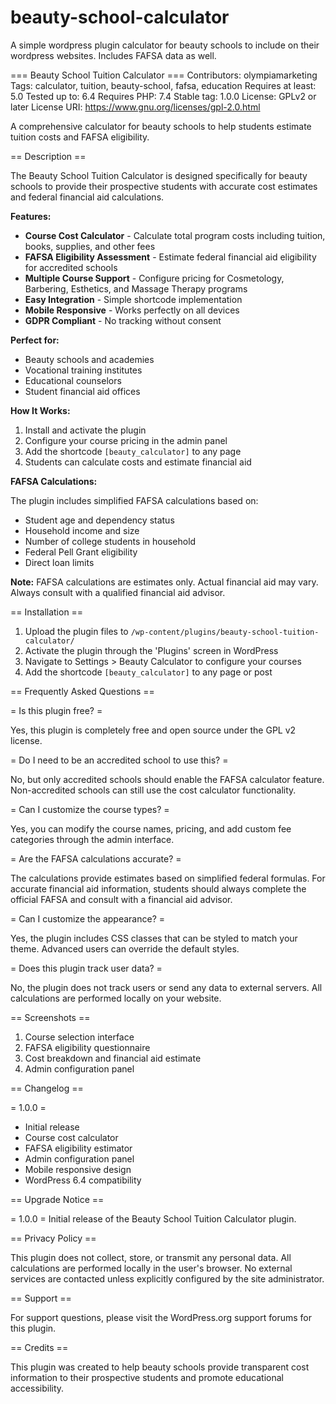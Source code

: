 # beauty-school-calculator
A simple wordpress plugin calculator for beauty schools to include on their wordpress websites. Includes FAFSA data as well.

=== Beauty School Tuition Calculator ===
Contributors: olympiamarketing
Tags: calculator, tuition, beauty-school, fafsa, education
Requires at least: 5.0
Tested up to: 6.4
Requires PHP: 7.4
Stable tag: 1.0.0
License: GPLv2 or later
License URI: https://www.gnu.org/licenses/gpl-2.0.html

A comprehensive calculator for beauty schools to help students estimate tuition costs and FAFSA eligibility.

== Description ==

The Beauty School Tuition Calculator is designed specifically for beauty schools to provide their prospective students with accurate cost estimates and federal financial aid calculations.

**Features:**

* **Course Cost Calculator** - Calculate total program costs including tuition, books, supplies, and other fees
* **FAFSA Eligibility Assessment** - Estimate federal financial aid eligibility for accredited schools
* **Multiple Course Support** - Configure pricing for Cosmetology, Barbering, Esthetics, and Massage Therapy programs
* **Easy Integration** - Simple shortcode implementation
* **Mobile Responsive** - Works perfectly on all devices
* **GDPR Compliant** - No tracking without consent

**Perfect for:**

* Beauty schools and academies
* Vocational training institutes
* Educational counselors
* Student financial aid offices

**How It Works:**

1. Install and activate the plugin
2. Configure your course pricing in the admin panel
3. Add the shortcode `[beauty_calculator]` to any page
4. Students can calculate costs and estimate financial aid

**FAFSA Calculations:**

The plugin includes simplified FAFSA calculations based on:
* Student age and dependency status
* Household income and size
* Number of college students in household
* Federal Pell Grant eligibility
* Direct loan limits

**Note:** FAFSA calculations are estimates only. Actual financial aid may vary. Always consult with a qualified financial aid advisor.

== Installation ==

1. Upload the plugin files to `/wp-content/plugins/beauty-school-tuition-calculator/`
2. Activate the plugin through the 'Plugins' screen in WordPress
3. Navigate to Settings > Beauty Calculator to configure your courses
4. Add the shortcode `[beauty_calculator]` to any page or post

== Frequently Asked Questions ==

= Is this plugin free? =

Yes, this plugin is completely free and open source under the GPL v2 license.

= Do I need to be an accredited school to use this? =

No, but only accredited schools should enable the FAFSA calculator feature. Non-accredited schools can still use the cost calculator functionality.

= Can I customize the course types? =

Yes, you can modify the course names, pricing, and add custom fee categories through the admin interface.

= Are the FAFSA calculations accurate? =

The calculations provide estimates based on simplified federal formulas. For accurate financial aid information, students should always complete the official FAFSA and consult with a financial aid advisor.

= Can I customize the appearance? =

Yes, the plugin includes CSS classes that can be styled to match your theme. Advanced users can override the default styles.

= Does this plugin track user data? =

No, the plugin does not track users or send any data to external servers. All calculations are performed locally on your website.

== Screenshots ==

1. Course selection interface
2. FAFSA eligibility questionnaire  
3. Cost breakdown and financial aid estimate
4. Admin configuration panel

== Changelog ==

= 1.0.0 =
* Initial release
* Course cost calculator
* FAFSA eligibility estimator
* Admin configuration panel
* Mobile responsive design
* WordPress 6.4 compatibility

== Upgrade Notice ==

= 1.0.0 =
Initial release of the Beauty School Tuition Calculator plugin.

== Privacy Policy ==

This plugin does not collect, store, or transmit any personal data. All calculations are performed locally in the user's browser. No external services are contacted unless explicitly configured by the site administrator.

== Support ==

For support questions, please visit the WordPress.org support forums for this plugin.

== Credits ==

This plugin was created to help beauty schools provide transparent cost information to their prospective students and promote educational accessibility.

